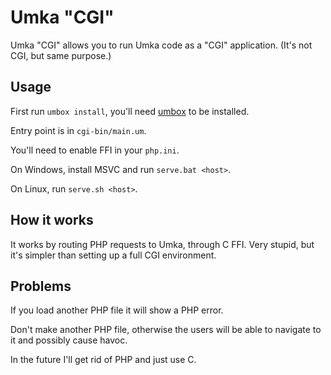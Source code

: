 # Umka "CGI"

Umka "CGI" allows you to run Umka code as a "CGI" application.
(It's not CGI, but same purpose.)

## Usage

First run `umbox install`, you'll need [umbox](https://umbox.tophat2d.dev) to be installed.

Entry point is in `cgi-bin/main.um`.

You'll need to enable FFI in your `php.ini`.

On Windows, install MSVC and run `serve.bat <host>`.

On Linux, run `serve.sh <host>`.

## How it works

It works by routing PHP requests to Umka, through C FFI. Very stupid, but it's simpler than setting up a full CGI environment.

## Problems

If you load another PHP file it will show a PHP error.

Don't make another PHP file, otherwise the users will be able to navigate to it and possibly cause havoc.

In the future I'll get rid of PHP and just use C.
